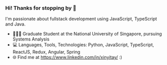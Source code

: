 ### Hi! Thanks for stopping by 👋

I'm passionate about fullstack development using JavaScript, TypeScript and Java.

- 👩🏻‍💻  Graduate Student at the National University of Singapore, pursuing Systems Analysis
- :computer: Languages, Tools, Technologies: Python, JavaScript, TypeScript, ReactJS, Redux, Angular, Spring
- :globe_with_meridians: Find me at https://www.linkedin.com/in/xinyitay/ :)

<!--
**xinyitay/xinyitay** is a ✨ _special_ ✨ repository because its `README.md` (this file) appears on your GitHub profile.

Here are some ideas to get you started:

- 🔭 I’m currently working on ...
- 🌱 I’m currently learning ...
- 👯 I’m looking to collaborate on ...
- 🤔 I’m looking for help with ...
- 💬 Ask me about ...
- 📫 How to reach me: ...
- 😄 Pronouns: ...
- ⚡ Fun fact: ...

-->
